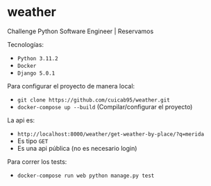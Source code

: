# weather
Challenge Python Software Engineer | Reservamos

Tecnologías:
- `Python 3.11.2`
- `Docker`
- `Django 5.0.1`


Para configurar el proyecto de manera local:
- `git clone https://github.com/cuicab95/weather.git`
- `docker-compose up --build` (Compilar/configurar el proyecto)

La api es:
- `http://localhost:8000/weather/get-weather-by-place/?q=merida`
- Es tipo `GET`
- Es una api pública (no es necesario login)


Para correr los tests:
- `docker-compose run web python manage.py test`
